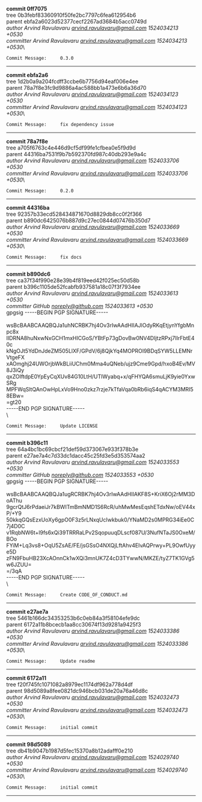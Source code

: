**commit 0ff7075**\
tree 0b3febf83360910f50fe2bc7797c6fea612954b6\
parent ebfa2a6023d52377cecf2267ad3684b5acc0749d\
_author Arvind Ravulavaru <arvind.ravulavaru@gmail.com> 1524034213 +0530_\
_committer Arvind Ravulavaru <arvind.ravulavaru@gmail.com> 1524034213 +0530_\
```
Commit Message:     0.3.0
```
---
**commit ebfa2a6**\
tree 1d2b0a9a204fcdff3ccbe6b7756d94eaf006e4ee\
parent 78a7f8e3fc9d9886a4ac588bb1a473e6b6a36d70\
_author Arvind Ravulavaru <arvind.ravulavaru@gmail.com> 1524034123 +0530_\
_committer Arvind Ravulavaru <arvind.ravulavaru@gmail.com> 1524034123 +0530_\
```
Commit Message:     fix dependency issue
```
---
**commit 78a7f8e**\
tree a705f6763c4e446d9cf5df99fe1cfbea0e5f9d9d\
parent 44316ba7531f9b7b592370fd987c40db293e9a4c\
_author Arvind Ravulavaru <arvind.ravulavaru@gmail.com> 1524033706 +0530_\
_committer Arvind Ravulavaru <arvind.ravulavaru@gmail.com> 1524033706 +0530_\
```
Commit Message:     0.2.0
```
---
**commit 44316ba**\
tree 92357b33ecd528434871670d8829db8cc0f2f366\
parent b890dc6425076b887d9c27ec0844d07476b350d7\
_author Arvind Ravulavaru <arvind.ravulavaru@gmail.com> 1524033669 +0530_\
_committer Arvind Ravulavaru <arvind.ravulavaru@gmail.com> 1524033669 +0530_\
```
Commit Message:     fix docs
```
---
**commit b890dc6**\
tree ca37f34f990e28e39b4f819eed42f025ec50d58b\
parent b396c1105de52fcabfb937581a18c07f3f7934ee\
_author Arvind Ravulavaru <arvind.ravulavaru@gmail.com> 1524033613 +0530_\
_committer GitHub <noreply@github.com> 1524033613 +0530_\
gpgsig -----BEGIN PGP SIGNATURE-----\
 \
 wsBcBAABCAAQBQJa1uhNCRBK7hj4Ov3rIwAAdHIIAJlOdyRKqEtjynYfgbMnpc8x\
 IIDRNA8huNxwNxGCH1mxHICGoS/YBtFp73gDovBw0NV4DIjtzRPxj7lIrFbtE40c\
 kNgOJt5YdDnJdeZM505LlXF/GPdV/6j8QjkYq4MOPROI9BDqSYW5LLEMNrVtgeFX\
 xAOmghj24UWOrjbWkBLiiUChm0Mma4uQNeb/ujz9Cme9Gpd/hxoB4Ev/MV8J3iQy\
 qxZOIftdpE0YpEyCqXUv84G10LtH/UTlWyabq+x/qFHYQA6smuLjK9yie0YxwSRg\
 MPFWqSltQAnOwHpLxVo9Hno0zkz7rzje7kTfaVqa0bRb6iqS4qACYM3MRI58EBw=\
 =gt20\
 -----END PGP SIGNATURE-----\
 \
```
Commit Message:     Update LICENSE
```
---
**commit b396c11**\
tree 64a4bc1bc69cbcf21def59d373067e933f378b3e\
parent e27ae7a4c7d33dc1dacc45c25fd3e5d353574aa2\
_author Arvind Ravulavaru <arvind.ravulavaru@gmail.com> 1524033553 +0530_\
_committer GitHub <noreply@github.com> 1524033553 +0530_\
gpgsig -----BEGIN PGP SIGNATURE-----\
 \
 wsBcBAABCAAQBQJa1ugRCRBK7hj4Ov3rIwAAdHIIAKF8S+KriX6Oj2rMM3DoAThu\
 9gcrQtJ6rPdaeiJr7kBWITmBmNMD1S6RcR/uhMwMesEqshETdxNw/oEV44xP/+Y9\
 50kkqGQsEzxUoXy6gpO0F3z5rLNxqUcIwkbuk0/YNaMD2s0MPRG34iEe0C7j4D0C\
 v1RqbNW6t+l9fs6xQi39TRRRaLPv2SqopuuqDLscf087U/3NufNTaJS0OxeM/BOo\
 FYiM+Lq3vs8+OqU5ZsAE/FE/jsGSsO4NXQjLftAhv4EIvAQPrwy+PL9OwfUyye5D\
 zFN9FbuHB23XcAOnnCk1wXQi3mnUK7Z4cD3TYwwN/MKZE/tyZ7TK1GVg5w6JZUU=\
 =/3qA\
 -----END PGP SIGNATURE-----\
 \
```
Commit Message:     Create CODE_OF_CONDUCT.md
```
---
**commit e27ae7a**\
tree 5461b166dc34353253b6c0eb84a3f58104efe9dc\
parent 6172a11b8bcecb1aa8cc30674f13d9281a9425f3\
_author Arvind Ravulavaru <arvind.ravulavaru@gmail.com> 1524033386 +0530_\
_committer Arvind Ravulavaru <arvind.ravulavaru@gmail.com> 1524033386 +0530_\
```
Commit Message:     Update readme
```
---
**commit 6172a11**\
tree f20f745fc1071082a8979ec1174df962a778d4df\
parent 98d5089a8fee0821dc946bcb031de20a76a46d8c\
_author Arvind Ravulavaru <arvind.ravulavaru@gmail.com> 1524032473 +0530_\
_committer Arvind Ravulavaru <arvind.ravulavaru@gmail.com> 1524032473 +0530_\
```
Commit Message:     initial commit
```
---
**commit 98d5089**\
tree db41b9047b1987d5fec15370a8b12adafff0e210\
_author Arvind Ravulavaru <arvind.ravulavaru@gmail.com> 1524029740 +0530_\
_committer Arvind Ravulavaru <arvind.ravulavaru@gmail.com> 1524029740 +0530_\
```
Commit Message:     initial commit
```
---
